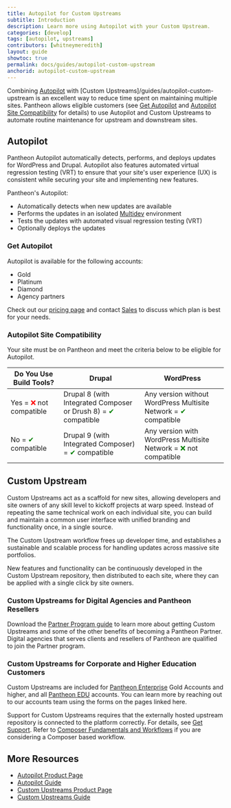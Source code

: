 ```yaml
---
title: Autopilot for Custom Upstreams
subtitle: Introduction
description: Learn more using Autopilot with your Custom Upstream.
categories: [develop]
tags: [autopilot, upstreams]
contributors: [whitneymeredith]
layout: guide
showtoc: true
permalink: docs/guides/autopilot-custom-upstream
anchorid: autopilot-custom-upstream
---
```


Combining [Autopilot](/guides/autopilot) with [Custom Upstreams]/guides/autopilot-custom-upstream is an excellent way to reduce time spent on maintaining multiple sites. Pantheon allows eligible customers (see [Get Autopilot](#get-autopilot) and [Autopilot Site Compatibility](#autopilot-site-compatibility) for details) to use Autopilot and Custom Upstreams to automate routine maintenance for upstream and downstream sites.

## Autopilot

Pantheon Autopilot automatically detects, performs, and deploys updates for WordPress and Drupal. Autopilot also features automated virtual regression testing (VRT) to ensure that your site's user experience (UX) is consistent while securing your site and implementing new features.

Pantheon's Autopilot:

- Automatically detects when new updates are available
- Performs the updates in an isolated [Multidev](/multidev) environment
- Tests the updates with automated visual regression testing (VRT)
- Optionally deploys the updates

### Get Autopilot

Autopilot is available for the following accounts:

 - Gold
 - Platinum
 - Diamond
 - Agency partners

Check out our [pricing page](https://pantheon.io/pricing?docs) and contact [Sales](https://pantheon.io/earlyaccess/autopilot?docs) to discuss which plan is best for your needs.

### Autopilot Site Compatibility

Your site must be on Pantheon and meet the criteria below to be eligible for Autopilot. 

| Do You Use Build Tools? |Drupal                                                                 | WordPress                                                             |
-----------------------------------------------|------------------------------------------------------------------------|-----------------------------------------------------------------------|
| Yes = <span style = "color :red " > ❌  </span > not compatible | Drupal 8 (with Integrated Composer or Drush 8) =  <span style = "color:green" > ✔ </span > compatible | Any version without WordPress Multisite Network = <span style = "color:green" > ✔ </span > compatible|
| No =  <span style = "color:green" > ✔  </span > compatible | Drupal 9 (with Integrated Composer) = <span style = "color:green" > ✔ </span > compatible                     | Any version with WordPress Multisite Network = <span style = "color:green" > ❌  </span > not compatible | 


## Custom Upstream

Custom Upstreams act as a scaffold for new sites, allowing developers and site owners of any skill level to kickoff projects at warp speed.
Instead of repeating the same technical work on each individual site, you can build and maintain a common user interface with unified branding and functionality once, in a single source.

The Custom Upstream workflow frees up developer time, and establishes a sustainable and scalable process for handling updates across massive site portfolios.

New features and functionality can be continuously developed in the Custom Upstream repository, then distributed to each site, where they can be applied with a single click by site owners.

### Custom Upstreams for Digital Agencies and Pantheon Resellers

Download the [Partner Program guide](https://pantheon.io/resources/pantheon-partner-program-guide?docs) to learn more about getting Custom Upstreams and some of the other benefits of becoming a Pantheon Partner. Digital agencies that serves clients and resellers of Pantheon are qualified to join the Partner program.

### Custom Upstreams for Corporate and Higher Education Customers 

Custom Upstreams are included for [Pantheon Enterprise](https://pantheon.io/pantheon-enterprise) Gold Accounts and higher, and all [Pantheon EDU](https://pantheon.io/edu) accounts. You can learn more by reaching out to our accounts team using the forms on the pages linked here.

<Alert title="Note" type="info">

Support for Custom Upstreams requires that the externally hosted upstream repository is connected to the platform correctly. For details, see [Get Support](/guides/support/#custom-upstreams). Refer to [Composer Fundamentals and Workflows](/guides/composer) if you are considering a Composer based workflow.

</Alert>

## More Resources

- [Autopilot Product Page](https://pantheon.io/autopilot?docs)
- [Autopilot Guide](/guides/autopilot/)
- [Custom Upstreams Product Page](https://pantheon.io/upstreams)
- [Custom Upstreams Guide](/guides/custom-upstream)

